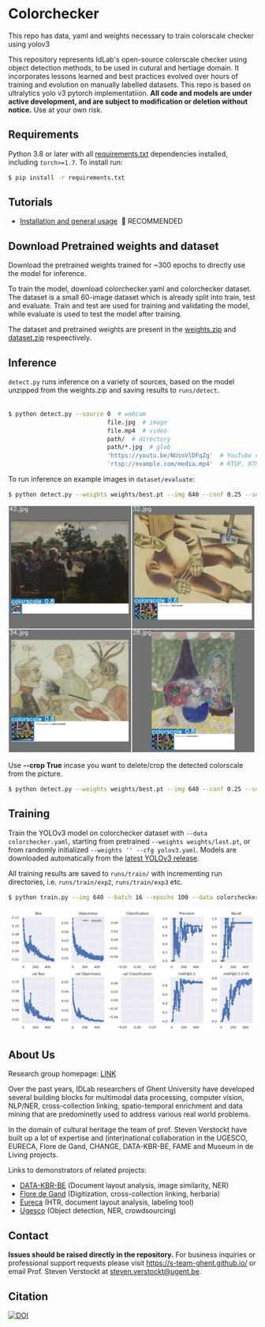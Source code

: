# Colorchecker

This repo has data, yaml and weights necessary to train colorscale checker using yolov3

This repository represents IdLab's open-source colorscale checker using object detection methods, to be used in cutural and hertiage domain. It incorporates lessons learned and best practices evolved over hours of training and evolution on manually labelled datasets. This repo is based on ultralytics yolo v3 pytorch implementatiion. **All code and models are under active development, and are subject to modification or deletion without notice.** Use at your own risk.

## Requirements

Python 3.8 or later with all [requirements.txt](https://github.com/ultralytics/yolov3/blob/master/requirements.txt) dependencies installed, including `torch>=1.7`. To install run:
```bash
$ pip install -r requirements.txt
```

## Tutorials

* [Installation and general usage](https://colab.research.google.com/drive/1OreAxCrCTkTqbIxu2Z_8KWuCujKyyncI?usp=sharing)&nbsp; 🚀 RECOMMENDED


## Download Pretrained weights and dataset

Download the pretrained weights trained for ~300 epochs to directly use the model for inference.

To train the model, download colorchecker.yaml and colorchecker dataset. The dataset is a small 60-image dataset which is already split into train, test and evaluate. Train and test are used for training and validating the model, while evaluate is used to test the model after training.


The dataset and pretrained weights are present in the [weights.zip](https://github.com/tckrishna/colorchecker/blob/19bb2ae539e201e666ea6b50b745b7bb2c6b8f34/weights.zip) and [dataset.zip](https://github.com/tckrishna/colorchecker/blob/19bb2ae539e201e666ea6b50b745b7bb2c6b8f34/dataset.zip) respeectively.


## Inference

`detect.py` runs inference on a variety of sources, based on the model unzipped from the weights.zip and saving results to `runs/detect`.

```bash

$ python detect.py --source 0  # webcam
                            file.jpg  # image 
                            file.mp4  # video
                            path/  # directory
                            path/*.jpg  # glob
                            'https://youtu.be/NUsoVlDFqZg'  # YouTube video
                            'rtsp://example.com/media.mp4'  # RTSP, RTMP, HTTP stream
```

To run inference on example images in `dataset/evaluate`:
```bash
$ python detect.py --weights weights/best.pt --img 640 --conf 0.25 --source dataset/evaluate/
```

<img width="500" src="https://github.com/tckrishna/colorchecker/blob/1ce33c44706e4c61fb41082c3814fdbed1113e36/data/images/test_batch1_pred.jpg">  


Use **--crop True** incase you want to delete/crop the detected colorscale from the picture.

```bash
$ python detect.py --weights weights/best.pt --img 640 --conf 0.25 --source dataset/evaluate/ --crop True
```

## Training

Train the YOLOv3 model on colorchecker dataset with `--data colorchecker.yaml`, starting from pretrained `--weights weights/last.pt`, or from randomly initialized `--weights '' --cfg yolov3.yaml`. Models are downloaded automatically from the [latest YOLOv3 release](https://github.com/ultralytics/yolov3/releases).

All training results are saved to `runs/train/` with incrementing run directories, i.e. `runs/train/exp2`, `runs/train/exp3` etc.


```bash
$ python train.py --img 640 --batch 16 --epochs 100 --data colorchecker.yaml --weights weights/last.pt --nosave --cache
```
<img width="800" src="https://github.com/tckrishna/colorchecker/blob/f10b5ebd4f8b16a83d8db4c95ea523ba0e7dccf5/data/images/results.png">


## About Us
  
 [assets3]: https://s-team-ghent.github.io/
 [assets4]: https://tw06v072.ugent.be/kbr/
 [assets5]: http://www.floredegand.be/lamgods/
 [assets6]: https://tw06v072.ugent.be/eureca
 [assets7]: http://tw06v074.ugent.be/
  
 Research group homepage: [LINK][assets3]
  
Over the past years, IDLab researchers of Ghent University have developed several building blocks for multimodal data processing, computer vision, NLP/NER, cross-collection linking, spatio-temporal enrichment and data mining that are predominetly used to address various real world problems.

In the domain of cultural heritage the team of prof. Steven Verstockt have built up a lot of expertise and (inter)national collaboration in the UGESCO, EURECA, Flore de Gand, CHANGE, DATA-KBR-BE, FAME and Museum in de Living projects.
  
Links to demonstrators of related projects:

* [DATA-KBR-BE][assets4] (Document layout analysis, image similarity, NER)
* [Flore de Gand][assets5] (Digitization, cross-collection linking, herbaria)
* [Eureca][assets6] (HTR, document layout analysis, labeling tool)
* [Ugesco][assets7] (Object detection, NER, crowdsourcing)


## Contact

**Issues should be raised directly in the repository.** For business inquiries or professional support requests please visit https://s-team-ghent.github.io/ or email Prof. Steven Verstockt at steven.verstockt@ugent.be.
  

## Citation

[![DOI](https://zenodo.org/badge/146165888.svg)](https://zenodo.org/badge/latestdoi/146165888)
